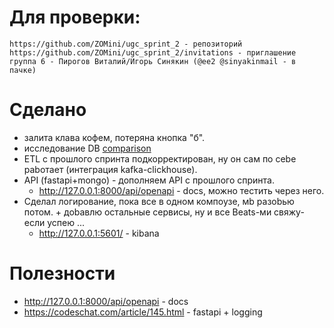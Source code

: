 # Для проверки:
    https://github.com/ZOMini/ugc_sprint_2 - репозиторий
    https://github.com/ZOMini/ugc_sprint_2/invitations - приглашение
    группа 6 - Пирогов Виталий/Игорь Синякин (@ee2 @sinyakinmail - в пачке)

# Сделано
  - залита клава кофем, потеряна кнопка "б".
  - исследование DB [comparison](https://github.com/ZOMini/ugc_sprint_2/blob/main/comparison/README.md)
  - ETL с прошлого спринта подкорректирован, ну он сам по сеbе раbотает (интеграция kafka-clickhouse).
  - API (fastapi+mongo) - дополняем API c прошлого спринта.
    - http://127.0.0.1:8000/api/openapi - docs, можно тестить через него.
  - Сделал логирование, пока все в одном компоузе, мb разоbью потом. + доbавлю остальные сервисы, ну и все Beats-ми свяжу- если успею ...
    - http://127.0.0.1:5601/  - kibana

# Полезности
  - http://127.0.0.1:8000/api/openapi - docs
  - https://codeschat.com/article/145.html - fastapi + logging
